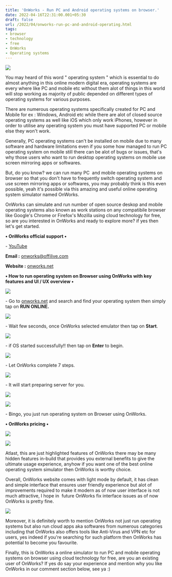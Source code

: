 ```yaml
---
title: 'OnWorks - Run PC and Android operating systems on browser.'
date: 2022-04-16T22:31:00.001+05:30
draft: false
url: /2022/04/onworks-run-pc-and-android-operating.html
tags: 
- browser
- technology
- free
- OnWorks
- Operating systems
---
```


 [![](https://lh3.googleusercontent.com/-t-501MBgItw/Ylr2atGd3nI/AAAAAAAAKQ4/WvoFJv2q4qwVOEDqSZakZDqOsbsdm4VWwCNcBGAsYHQ/s1600/1650128486315459-0.png)](https://lh3.googleusercontent.com/-t-501MBgItw/Ylr2atGd3nI/AAAAAAAAKQ4/WvoFJv2q4qwVOEDqSZakZDqOsbsdm4VWwCNcBGAsYHQ/s1600/1650128486315459-0.png) 

  

You may heard of this word " operating system " which is essential to do almost anything in this online modern digital era, operating systems are every where like PC and mobile etc without them alot of things in this world will stop working as majority of public depended on different types of operating systems for various purposes.

  

There are numerous operating systems specifically created for PC and Mobile for ex : Windows, Android etc while there are alot of closed source operating systems as well like iOS which only work iPhones, however in order to utilise any operating system you must have supported PC or mobile else they won't work.

  

Generally, PC operating systems can't be installed on mobile due to many software and hardware limitations even if you some how managed to run PC operating system on mobile still there can be alot of bugs or issues, that's why those users who want to run desktop operating systems on mobile use screen mirroring apps or softwares.

  

But, do you know? we can run many PC  and mobile operating systems on browser so that you don't have to frequently switch operating system and use screen mirroring apps or softwares, you may probably think is this even possible, yeah it's possible via this amazing and useful online operating system simulator named OnWorks.

  

OnWorks can simulate and run number of open source deskop and mobile operating systems also known as work stations on any compatibile browser like Google's Chrome or Firefox's Mozilla using cloud technology for free, so are you interested in OnWorks and ready to explore more? if yes then let's get started.

  

**• OnWorks official support •**

\- [YouTube](https://www.youtube.com/channel/UCPrqJ_Y6oV6ofMoeK4xlm-A)

  

**Email :** [onworks@offilive.com](mailto:onworks@offilive.com)

**Website :** [onworks.net](http://onworks.net)

**• How to run operating system on Browser using OnWorks with key features and UI / UX overview •**

 **[![](https://lh3.googleusercontent.com/-chbN6LnuBmk/Ylr2ZZ6X9YI/AAAAAAAAKQ0/f6tDkvEjb8gTvdBzi7RMU1E_eYMdBY89wCNcBGAsYHQ/s1600/1650128482312643-1.png)](https://lh3.googleusercontent.com/-chbN6LnuBmk/Ylr2ZZ6X9YI/AAAAAAAAKQ0/f6tDkvEjb8gTvdBzi7RMU1E_eYMdBY89wCNcBGAsYHQ/s1600/1650128482312643-1.png)** 

\- Go to [onworks.net](http://onworks.net) and search and find your operating system then simply tap on **RUN ONLINE.**

 **[![](https://lh3.googleusercontent.com/-1LVTPMZzzUM/Ylr2YWa355I/AAAAAAAAKQw/ZSvFbmLhfPsfuT-jFf0fooqmoFCcVyjLgCNcBGAsYHQ/s1600/1650128473196540-2.png)](https://lh3.googleusercontent.com/-1LVTPMZzzUM/Ylr2YWa355I/AAAAAAAAKQw/ZSvFbmLhfPsfuT-jFf0fooqmoFCcVyjLgCNcBGAsYHQ/s1600/1650128473196540-2.png)** 

  

\- Wait few seconds, once OnWorks selected emulator then tap on **Start**.

  

 [![](https://lh3.googleusercontent.com/-qwjlWNSozWc/Ylr2WF2mdfI/AAAAAAAAKQs/j28a1zSkkHkN6UsnCPHuw9Zi5mOhrl1bACNcBGAsYHQ/s1600/1650128469655937-3.png)](https://lh3.googleusercontent.com/-qwjlWNSozWc/Ylr2WF2mdfI/AAAAAAAAKQs/j28a1zSkkHkN6UsnCPHuw9Zi5mOhrl1bACNcBGAsYHQ/s1600/1650128469655937-3.png) 

  

\- if OS started successfully!! then tap on **Enter** to begin.

  

  

  

 [![](https://lh3.googleusercontent.com/-bQOdbJDc14k/Ylr2VdR5mMI/AAAAAAAAKQo/uMZy-9Hif5IWJFKHlcM_kaJAm2cNNPWOACNcBGAsYHQ/s1600/1650128466397784-4.png)](https://lh3.googleusercontent.com/-bQOdbJDc14k/Ylr2VdR5mMI/AAAAAAAAKQo/uMZy-9Hif5IWJFKHlcM_kaJAm2cNNPWOACNcBGAsYHQ/s1600/1650128466397784-4.png) 

  

\- Let OnWorks complete 7 steps.

  

 [![](https://lh3.googleusercontent.com/-m79SMTiotig/Ylr2UmGmaxI/AAAAAAAAKQk/9obynjBSaoEW50ZuMAgj_ePGxsSZ0H6uwCNcBGAsYHQ/s1600/1650128462835356-5.png)](https://lh3.googleusercontent.com/-m79SMTiotig/Ylr2UmGmaxI/AAAAAAAAKQk/9obynjBSaoEW50ZuMAgj_ePGxsSZ0H6uwCNcBGAsYHQ/s1600/1650128462835356-5.png) 

  

\- It will start preparing server for you.

  

 [![](https://lh3.googleusercontent.com/-ue5u0LAHTNM/Ylr2TtngooI/AAAAAAAAKQg/XHxHOohIeyUjQ1vlia3uz7xg-nST0xeaQCNcBGAsYHQ/s1600/1650128458865074-6.png)](https://lh3.googleusercontent.com/-ue5u0LAHTNM/Ylr2TtngooI/AAAAAAAAKQg/XHxHOohIeyUjQ1vlia3uz7xg-nST0xeaQCNcBGAsYHQ/s1600/1650128458865074-6.png) 

  

 [![](https://lh3.googleusercontent.com/-aCgpjphY5RQ/Ylr2Sk1FgDI/AAAAAAAAKQc/i-Lpf7PClEM6cZfFpxDIU0N3HMfX-QTiQCNcBGAsYHQ/s1600/1650128455019938-7.png)](https://lh3.googleusercontent.com/-aCgpjphY5RQ/Ylr2Sk1FgDI/AAAAAAAAKQc/i-Lpf7PClEM6cZfFpxDIU0N3HMfX-QTiQCNcBGAsYHQ/s1600/1650128455019938-7.png) 

  

\- Bingo, you just run operating system on Browser using OnWorks.

  

**• OnWorks pricing •**

 **[![](https://lh3.googleusercontent.com/-Th-97f1r5vU/Ylr2RQteLbI/AAAAAAAAKQY/szN7kB4JFr0LXKzcNRALCcpIUIWva3BpACNcBGAsYHQ/s1600/1650128449966380-8.png)](https://lh3.googleusercontent.com/-Th-97f1r5vU/Ylr2RQteLbI/AAAAAAAAKQY/szN7kB4JFr0LXKzcNRALCcpIUIWva3BpACNcBGAsYHQ/s1600/1650128449966380-8.png)** 

 [![](https://lh3.googleusercontent.com/-AlgOr6_ykS4/Ylr2QWimc7I/AAAAAAAAKQU/6VNcRnsMJpkQ2ImlP2HFkF01B6p2358yQCNcBGAsYHQ/s1600/1650128445068048-9.png)](https://lh3.googleusercontent.com/-AlgOr6_ykS4/Ylr2QWimc7I/AAAAAAAAKQU/6VNcRnsMJpkQ2ImlP2HFkF01B6p2358yQCNcBGAsYHQ/s1600/1650128445068048-9.png) 

  

  

Atlast, this are just highlighted features of OnWorks there may be many hidden features in-build that provides you external benefits to give the ultimate usage experience, anyhow if you want one of the best online operating system simulator then OnWorks is worthy choice.

  

Overall, OnWorks website comes with light mode by default, it has clean and simple interface that ensures user friendly experience but alot of improvements required to make it modern as of now user interface is not much attractive, I hope in  future OnWorks fix interface issues as of now OnWorks is pretty fine.

  

 [![](https://lh3.googleusercontent.com/-F2ryaLlMb4E/Ylr2PCHYb6I/AAAAAAAAKQQ/Fh7NRjjHMlEvEXTwEZhsdE2fjBIZH3aCACNcBGAsYHQ/s1600/1650128439420819-10.png)](https://lh3.googleusercontent.com/-F2ryaLlMb4E/Ylr2PCHYb6I/AAAAAAAAKQQ/Fh7NRjjHMlEvEXTwEZhsdE2fjBIZH3aCACNcBGAsYHQ/s1600/1650128439420819-10.png) 

  

Moreover, it is definitely worth to mention OnWorks not just run operating systems but also run cloud apps aka softwares from numerous categories including that OnWorks also offers tools like Anti-Virus and VPN etc for users, yes indeed if you're searching for such platform then OnWorks has potential to become you favourite.

  

Finally, this is OnWorks a online simulator to run PC and mobile operating systems on browser using cloud technology for free, are you an existing user of OnWorks? If yes do say your experience and mention why you like OnWorks in our comment section below, see ya :)